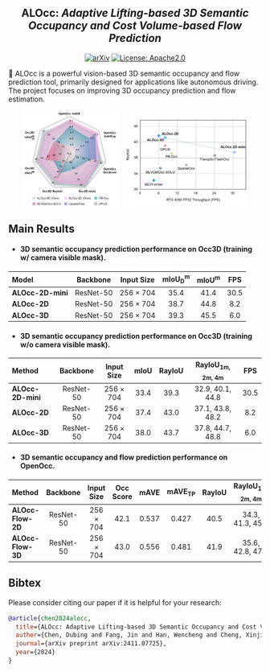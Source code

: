 <div id="top" align="center">

    
## **ALOcc:** *Adaptive Lifting-based 3D Semantic Occupancy and Cost Volume-based Flow Prediction*


[![arXiv](https://img.shields.io/badge/arXiv-2411.07725-b31b1b.svg)](https://arxiv.org/abs/2411.07725)
[![License: Apache2.0](https://img.shields.io/badge/license-Apache%202.0-blue.svg)](#licenseandcitation)

</div>


🚗 ALOcc is a powerful vision-based 3D semantic occupancy and flow prediction tool, primarily designed for applications like autonomous driving. The project focuses on improving 3D occupancy prediction and flow estimation.

<p align="center">
  <img src="assets/1.png" width="38%" style="margin-right: 10px;">
  <img src="assets/2.png" width="48%">
</p>


## Main Results

- #### 3D semantic occupancy prediction performance on Occ3D (training w/ camera visible mask).
<table>
  <thead>
    <tr>
      <th align="left">Model</th>
      <th align="center">Backbone</th>
      <th align="center">Input Size</th>
      <th align="center">mIoU<sub>D</sub><sup>m</sup></th>
      <th align="center">mIoU<sup>m</sup></th>
      <th align="center">FPS</th>
    </tr>
  </thead>
  <tbody>
    <tr>
      <td><b>ALOcc-2D-mini</b></td>
      <td align="center">ResNet-50</td>
      <td align="center">256 × 704</td>
      <td align="center">35.4</td>
      <td align="center">41.4</td>
      <td align="center">30.5</td>
    </tr>
    <tr>
      <td><b>ALOcc-2D</b></td>
      <td align="center">ResNet-50</td>
      <td align="center">256 × 704</td>
      <td align="center">38.7</td>
      <td align="center">44.8</td>
      <td align="center">8.2</td>
    </tr>
    <tr>
      <td><b>ALOcc-3D</b></td>
      <td align="center">ResNet-50</td>
      <td align="center">256 × 704</td>
      <td align="center">39.3</td>
      <td align="center">45.5</td>
      <td align="center">6.0</td>
    </tr>
  </tbody>
</table>

- #### 3D semantic occupancy prediction performance on Occ3D (training w/o camera visible mask).
<table>
  <thead>
    <tr>
      <th align="left">Method</th>
      <th align="center">Backbone</th>
      <th align="center">Input Size</th>
      <th align="center">mIoU</th>
      <th align="center">RayIoU</th>
      <th align="center">RayIoU<sub>1m, 2m, 4m</sub></th>
      <th align="center">FPS</th>
    </tr>
  </thead>
  <tbody>
    <tr>
      <td><b>ALOcc-2D-mini</b></td>
      <td align="center">ResNet-50</td>
      <td align="center">256 × 704</td>
      <td align="center">33.4</td>
      <td align="center">39.3</td>
      <td align="center">32.9, 40.1, 44.8</td>
      <td align="center">30.5</td>
    </tr>
    <tr>
      <td><b>ALOcc-2D</b></td>
      <td align="center">ResNet-50</td>
      <td align="center">256 × 704</td>
      <td align="center">37.4</td>
      <td align="center">43.0</td>
      <td align="center">37.1, 43.8, 48.2</td>
      <td align="center">8.2</td>
    </tr>
    <tr>
      <td><b>ALOcc-3D</b></td>
      <td align="center">ResNet-50</td>
      <td align="center">256 × 704</td>
      <td align="center">38.0</td>
      <td align="center">43.7</td>
      <td align="center">37.8, 44.7, 48.8</td>
      <td align="center">6.0</td>
    </tr>
  </tbody>
</table>

- #### 3D semantic occupancy and flow prediction performance on OpenOcc.
<table>
  <thead>
    <tr>
      <th align="left">Method</th>
      <th align="center">Backbone</th>
      <th align="center">Input Size</th>
      <th align="center">Occ Score</th>
      <th align="center">mAVE</th>
      <th align="center">mAVE<sub>TP</sub></th>
      <th align="center">RayIoU</th>
      <th align="center">RayIoU<sub>1m, 2m, 4m</sub></th>
    </tr>
  </thead>
  <tbody>
    <tr>
      <td><b>ALOcc-Flow-2D</b></td>
      <td align="center">ResNet-50</td>
      <td align="center">256 × 704</td>
      <td align="center">42.1</td>
      <td align="center">0.537</td>
      <td align="center">0.427</td>
      <td align="center">40.5</td>
      <td align="center">34.3, 41.3, 45.8</td>
    </tr>
    <tr>
      <td><b>ALOcc-Flow-3D</b></td>
      <td align="center">ResNet-50</td>
      <td align="center">256 × 704</td>
      <td align="center">43.0</td>
      <td align="center">0.556</td>
      <td align="center">0.481</td>
      <td align="center">41.9</td>
      <td align="center">35.6, 42.8, 47.4</td>
    </tr>
  </tbody>
</table>


## Bibtex
Please consider citing our paper if it is helpful for your research:
```BibTeX
@article{chen2024alocc,
  title={ALOcc: Adaptive Lifting-based 3D Semantic Occupancy and Cost Volume-based Flow Prediction},
  author={Chen, Dubing and Fang, Jin and Han, Wencheng and Cheng, Xinjing and Yin, Junbo and Xu, Chenzhong and Khan, Fahad Shahbaz and Shen, Jianbing},
  journal={arXiv preprint arXiv:2411.07725},
  year={2024}
}
```